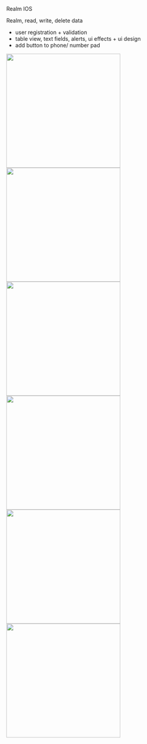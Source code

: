 Realm IOS 

Realm, read, write, delete data

+ user registration + validation
+ table view, text fields, alerts, ui effects + ui design
+ add button to phone/ number pad

<img src="https://user-images.githubusercontent.com/49244529/74198278-a44ce000-4c69-11ea-99d3-99e08b23c5d6.png" width="300"/>
<img src="https://user-images.githubusercontent.com/49244529/74198280-a4e57680-4c69-11ea-9dbd-8ea81cca2bb9.png" width="300"/>
<img src="https://user-images.githubusercontent.com/49244529/74198282-a4e57680-4c69-11ea-8e93-1087bde4ddff.png" width="300"/>
<img src="https://user-images.githubusercontent.com/49244529/74198283-a57e0d00-4c69-11ea-93ff-b7a5e4beced7.png" width="300"/>
<img src="https://user-images.githubusercontent.com/49244529/74198284-a57e0d00-4c69-11ea-8ce4-3b739752a318.png" width="300"/>
<img src="https://user-images.githubusercontent.com/49244529/74198285-a616a380-4c69-11ea-8c0c-60e802b74add.png" width="300"/>
